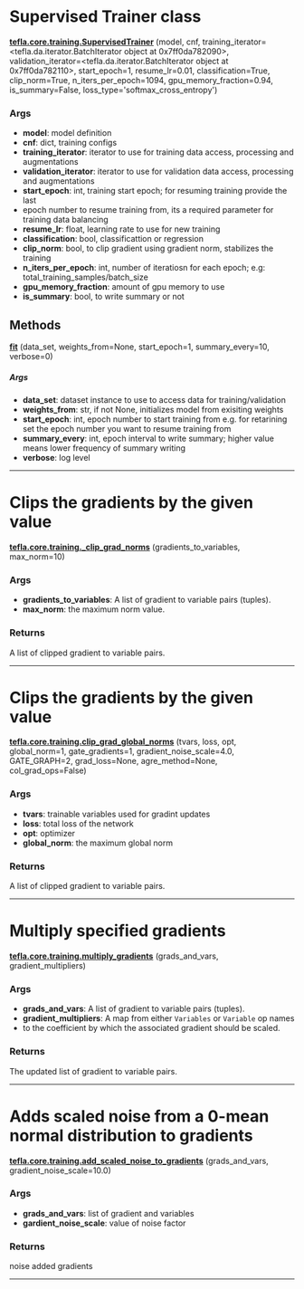 # Supervised Trainer class

<span class="extra_h1"><span style="color:black;"><a href=https://github.com/n3011/tefla/blob/master/tefla/core/training.py#L24 target="_blank"><b>tefla.core.training.SupervisedTrainer</b></a></span>  (model,  cnf,  training_iterator=<tefla.da.iterator.BatchIterator  object  at  0x7ff0da782090>,  validation_iterator=<tefla.da.iterator.BatchIterator  object  at  0x7ff0da782110>,  start_epoch=1,  resume_lr=0.01,  classification=True,  clip_norm=True,  n_iters_per_epoch=1094,  gpu_memory_fraction=0.94,  is_summary=False,  loss_type='softmax_cross_entropy')</span>

<h3>Args</h3>


 - **model**: model definition
 - **cnf**: dict, training configs
 - **training_iterator**: iterator to use for training data access, processing and augmentations
 - **validation_iterator**: iterator to use for validation data access, processing and augmentations
 - **start_epoch**: int, training start epoch; for resuming training provide the last
 - epoch number to resume training from, its a required parameter for training data balancing
 - **resume_lr**: float, learning rate to use for new training
 - **classification**: bool, classificattion or regression
 - **clip_norm**: bool, to clip gradient using gradient norm, stabilizes the training
 - **n_iters_per_epoch**: int,  number of iteratiosn for each epoch;
e.g: total_training_samples/batch_size
 - **gpu_memory_fraction**: amount of gpu memory to use
 - **is_summary**: bool, to write summary or not

<h2>Methods</h2>

 <span class="hr_large"></span> 



<span class="extra_h2"><span style="color:black;"><a href=https://github.com/n3011/tefla/blob/master/tefla/core/training.py#L63 target="_blank"><b>fit</b></a></span>  (data_set,  weights_from=None,  start_epoch=1,  summary_every=10,  verbose=0)</span>

<h5>Args</h5>


 - **data_set**: dataset instance to use to access data for training/validation
 - **weights_from**: str, if not None, initializes model from exisiting weights
 - **start_epoch**: int,  epoch number to start training from
e.g. for retarining set the epoch number you want to resume training from
 - **summary_every**: int, epoch interval to write summary; higher value means lower frequency
of summary writing
 - **verbose**: log level

 --------- 

# Clips the gradients by the given value

<span class="extra_h1"><span style="color:black;"><a href=https://github.com/n3011/tefla/blob/master/tefla/core/training.py#L537 target="_blank"><b>tefla.core.training._clip_grad_norms</b></a></span>  (gradients_to_variables,  max_norm=10)</span>

<h3>Args</h3>


 - **gradients_to_variables**: A list of gradient to variable pairs (tuples).
 - **max_norm**: the maximum norm value.

<h3>Returns</h3>


A list of clipped gradient to variable pairs.
 

 ---------- 

# Clips the gradients by the given value

<span class="extra_h1"><span style="color:black;"><a href=https://github.com/n3011/tefla/blob/master/tefla/core/training.py#L559 target="_blank"><b>tefla.core.training.clip_grad_global_norms</b></a></span>  (tvars,  loss,  opt,  global_norm=1,  gate_gradients=1,  gradient_noise_scale=4.0,  GATE_GRAPH=2,  grad_loss=None,  agre_method=None,  col_grad_ops=False)</span>

<h3>Args</h3>


 - **tvars**: trainable variables used for gradint updates
 - **loss**: total loss of the network
 - **opt**: optimizer
 - **global_norm**: the maximum global norm

<h3>Returns</h3>


A list of clipped gradient to variable pairs.
 

 ---------- 

# Multiply specified gradients

<span class="extra_h1"><span style="color:black;"><a href=https://github.com/n3011/tefla/blob/master/tefla/core/training.py#L584 target="_blank"><b>tefla.core.training.multiply_gradients</b></a></span>  (grads_and_vars,  gradient_multipliers)</span>

<h3>Args</h3>


 - **grads_and_vars**: A list of gradient to variable pairs (tuples).
 - **gradient_multipliers**: A map from either `Variables` or `Variable` op names
 -   to the coefficient by which the associated gradient should be scaled.

<h3>Returns</h3>


The updated list of gradient to variable pairs.

 ---------- 

# Adds scaled noise from a 0-mean normal distribution to gradients

<span class="extra_h1"><span style="color:black;"><a href=https://github.com/n3011/tefla/blob/master/tefla/core/training.py#L623 target="_blank"><b>tefla.core.training.add_scaled_noise_to_gradients</b></a></span>  (grads_and_vars,  gradient_noise_scale=10.0)</span>

<h3>Args</h3>


 - **grads_and_vars**: list of gradient and variables
 - **gardient_noise_scale**: value of noise factor

<h3>Returns</h3>


noise added gradients

 ---------- 

